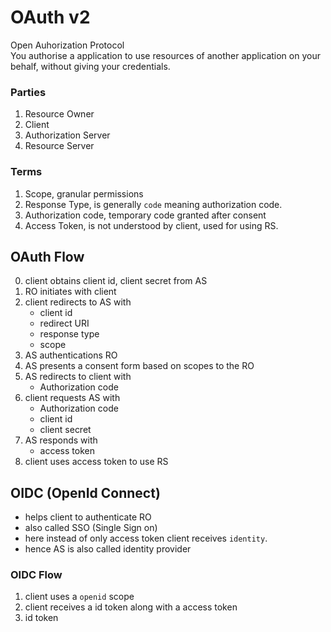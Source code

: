 # OAuth v2

Open Auhorization Protocol  
You authorise a application to use resources of another application on your behalf, without giving your credentials.

### Parties

1. Resource Owner
1. Client
1. Authorization Server
1. Resource Server

### Terms

1. Scope, granular permissions
1. Response Type, is generally `code` meaning authorization code.
1. Authorization code, temporary code granted after consent
1. Access Token, is not understood by client, used for using RS. 

## OAuth Flow

0. client obtains client id, client secret from AS
1. RO initiates with client
1. client redirects to AS with
    - client id
    - redirect URI
    - response type
    - scope
1. AS authentications RO
1. AS presents a consent form based on scopes to the RO
1. AS redirects to client with
    - Authorization code
1. client requests AS with
    - Authorization code
    - client id
    - client secret
1. AS responds with
    - access token
1. client uses access token to use RS

## OIDC (OpenId Connect)

- helps client to authenticate RO  
- also called SSO (Single Sign on)
- here instead of only access token client receives `identity`.
- hence AS is also called identity provider

### OIDC Flow

1. client uses a `openid` scope
1. client receives a id token along with a access token
1. id token 
